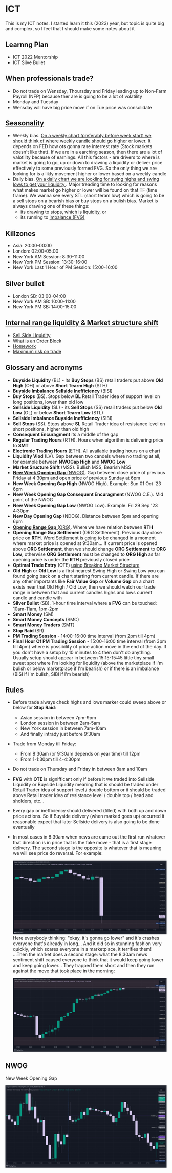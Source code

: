 # ICT
This is my ICT notes. I started learn it this (2023) year, but topic is quite big and complex, so I feel
that I should make some notes about it

## Learnng Plan
* ICT 2022 Mentorship
* ICT Silve Bullet

## When professionals trade?
* Do not trade on Wensday, Thoursday and Friday leading up to Non-Farm Payroll (NFP) because ther are is going to be a lot of volatility 
* Monday and Tuesday
* Wensday will have big price move if on Tue price was consolidate

## [Seasonality](https://www.youtube.com/watch?v=tmeCWULSTHc&t=26s)
* Weekly bias. [On a weekly chart (preferably before week start) we should think of where weekly candle should go
  higher or lower](https://youtu.be/tmeCWULSTHc?si=Fs4jFaHgYEBTnhH1&t=983). It depends on FED how ots gonna rase
  interrest rate (Stock markets doesn't like that). If we are in a earching season, then there are a lot of
  valotility because of earnings. All this factors - are drivers to where is market is going to go, up or down to
  drawing a liquidity or deliver price effectively to some previously formed FVG. So the only thing we are looking
  for is a likly movement higher or lower based on a weekly candle
* Daily bias. [On a daily chart we are lookling for swing highs and swing lows to get your liquidity
  ](https://youtu.be/tmeCWULSTHc?si=HZNXc0wvjaIxyMHE&t=995). Major treading time to looking for reasons what makes
  market go higher or lower will be found on that TF (time frame). We wanna see every STL (short teram low) which
  is going to be a sell stops on a bearish bias or buy stops on a bulish bias. Market is always drawing one of
  these things:
  - its drawing to stops, which is liquidity, or
  - its running to [imbalance (FVG)](https://youtu.be/tmeCWULSTHc?si=ObTgBNA4WAAsjBCW&t=1064)

## Killzones

* Asia: 20:00-00:00
* London: 02:00-05:00
* New York AM Session: 8:30-11:00
* New York PM Session: 13:30-16:00
* New York Last 1 Hour of PM Session: 15:00-16:00

## Silver bullet

* London SB: 03:00-04:00
* New York AM SB: 10:00-11:00
* New York PM SB: 14:00-15:00

## [Internal range liquidity & Market structure shift](https://www.youtube.com/watch?v=nQfHZ2DEJ8c)

* [Sell Side Liquidity](https://www.youtube.com/watch?v=nQfHZ2DEJ8c&t=114s)
* [What is an Order Block](https://www.youtube.com/watch?v=nQfHZ2DEJ8c&t=1461s)
* [Homework](https://www.youtube.com/watch?v=nQfHZ2DEJ8c&t=2143s)
* [Maximum risk on trade](https://www.youtube.com/watch?v=nQfHZ2DEJ8c&t=2944s)

## Glossary and acronyms

* **Buyside Liquidity** (BL) - its **Buy Stops** (BS) retail traders put above **Old High** (OH) or above
  **Short Tearm High** (STH)
* **Buyside Imbalance Sellside Inefficiency** (BISI)
* **Buy Stops** (BS). Stops below **BL** Retail Trader idea of support level on long positions, lower than old low
* **Sellside Liquidity** (SL) - its **Sell Stops** (SS) retail traders put below **Old Low** (OL) or below
  **Short Tearm Low** (STL)
* **Sellside Imbalance Buyside Inefficiency** (SIBI)
* **Sell Stops** (SS). Stops above **SL** Retail Trader idea of resistance level on short positions, higher than old high
* **Consequent Encuragment** its a middle of the gap
* **Regular Trading Hours** (RTH). Hours when algorithm is delivering price to **SMT**
* **Electronic Trading Hours** (ETH). All available trading hours on a chart
* **Liquidity Viod** (LV). Gap between two candels where no trading at all, for example between **NWOGap High** and
  **NWOG Low**
* **Market Sructure Shift** (MSS). Bullish MSS, Bearish MSS
* [**New Week Opening Gap** (NWOG)](https://www.youtube.com/live/LoXPDfFoLSc?si=Ob_gRATBCm7Fgm2W&t=1251). Gap between
  close price of previous Friday at 4:30pm and open price of previous Sunday at 6pm
* **New Week Opening Gap High** (NWOG High). Example: Sun 01 Oct '23 6pm
* **New Week Opening Gap Consequent Encuragment** (NWOG C.E.). Mid point of the NWOG
* **New Week Opening Gap Low** (NWOG Low). Example: Fri 29 Sep '23 4:30pm
* **New Day Opening Gap** (NDOG). Distance between 5pm and opening 6pm
* [**Opening Range Gap** (ORG)](https://www.youtube.com/live/LoXPDfFoLSc?si=Gp6dGyGANROcwTpQ&t=1327). Where we have
  relation between **RTH**
* **Opening Range Gap Settlement** (ORG Settlement). Previous day close price on **RTH**. Word Settlement is going to
  be changed in a moment where market price is opened at 9:30am... If current price is opened above
  **ORG Settlement**, then we should change **ORG Settlement** to **ORG Low**, otherwise **ORG Settlement** must be
  changed to **ORG High** as far opening price is under the **RTH** previously closed price
* **Optimal Trade Entry** (OTE) [using Breaking Market Structure](https://www.youtube.com/watch?v=aQrd75xwBS4)
* **Old High** or **Old Low** is a first nearest Swing High or Swing Low you can found going back on a chart starting
  from current candle. If there are any other importants like **Fair Value Gap** or **Volume Gap** on a chart exists
  near that Old High / Old Low, then we should watch our trade range in between that and current candles highs and lows
  current candle and candle with
* **Silver Bullet** (SB). 1-hour time interval where a **FVG** can be touched: 10am-11am, 1pm-2pm
* **Smart Money** (SM)
* **Smart Money Concepts** (SMC)
* **Smart Money Traders** (SMT)
* **Stop Raid** (SR)
* **PM Trading Session** - 14:00-16:00 time interval (from 2pm till 4pm)
* **Final Hour Of PM Trading Session** - 15:00-16:00 time interval (from 3pm till 4pm) where is possibility of price action
  move in the end of the day. If you don't have a setup by 10 minutes to 4 then don't do anything. Usually setup should appear
  in between 15:15-15:45 little tiny small sweet spot where I'm looking for liquidity (above the marketplace if I'm bulish or
  below marketplace if I'm bearish) or if there is an imbalance (BISI if I'm bulish, SIBI if I'm bearish)

## Rules

* Before trade always check highs and lows marker could sweep above or below for **Stop Raid**:
  * Asian session in between 7pm-9pm
  * London session in between 2am-5am
  * New York session in between 7am-10am
  * And finally intrady just before 9:30am 
* Trade from Monday till Friday:
  * From 8:30am (or 9:30am depends on year time) till 12pm
  * From 1-1:30pm till 4-4:30pm
* Do not trade on Thursday and Friday in between 8am and 10am
* **FVG** with **OTE** is signifficant only if before it we traded into Sellside Liquidity or Buyside Liquidity meaning
  that is should be traded under Retail Trader idea of support level / double bottom or it should be traded above Retail
  trader idea of resistance level / double top / head and sholders, etc... 
* Every gap or inefficiency should delivered (filled) with both up and down price actions. So if Buyside delivery (when
  marked goes up) occurred it reasonable expect that later Sellside delivery is also going to be done eventually
* In most cases in 8:30am when news are came out the first run whatever that direction is in price that is the fake
  move - that is a first stage delivery. The second stage is the opposite is whatever that is meaning we will see price
  do reversal.
  For example:
  
  ![Fake move on MNQZ2023 on Fri Oct 06 '23 at 8:30am](./MNQZ2023-Fri-Oct-06-at-8-30-am-1st-stage.png)
  Here everybody thinking: "okay, it's gonna go lower" and it's crashes everyone that's already in long... And it did so
  in stunning fashion very quickly, which scares everyone in a marketplace, it terrifies them! ...Then the market does
  a second stage: what the 8:30am news sentiment shift caused everyone to think that it would keep going lower and keep
  going lower... They trapped them short and then they run against the move that took place in the morning:
  
  ![SMT price delivery move on MNQZ2023 on Fri Oct 06 '23 at 9:00am](./MNQZ2023-Fri-Oct-06-at-9-00-am-2nd-stage.png)

## NWOG

New Week Opening Gap

![NWOG MNQ1!](./NWOG-MNQ1!.png)
